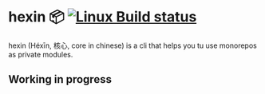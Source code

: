 # hexin :package: [![Linux Build status][travis-badge]][travis-link]

hexin (Héxīn, 核心, core in chinese) is a cli that helps you tu use monorepos as private modules.

## Working in progress

[travis-badge]: https://img.shields.io/travis/bpmsoasolutions/hexin.svg?style=flat-square&label=linux
[travis-link]: https://travis-ci.org/bpmsoasolutions/hexin